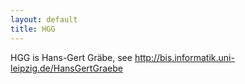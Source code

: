```yaml
---
layout: default
title: HGG
---
```


HGG is Hans-Gert Gräbe, see <http://bis.informatik.uni-leipzig.de/HansGertGraebe>
